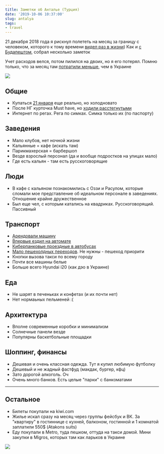 ```yaml
---
title: Заметки об Анталье (Турция)
date: '2019-10-06 10:37:00'
slug: antalya
tags:
- travel
---
```


21 декабря 2018 года я рискнул полететь на месяц за границу с человеком, которого к тому времени [видел раз в жизни](https://www.instagram.com/p/Br88ezjgZYY/)) Как и [с Будапештом](2019-09-06-budapest.md), собрал несколько заметок

Учет расходов велся, потом пилился на двоих, но я его потерял. Помню только, что за месяц там [потратили меньше](https://www.instagram.com/p/Bs-RIZvAD_H/), чем в Украине

![](https://s3.blog.amd-nick.me/2019/09/IMG_1327.jpg)

## Общие

- Купаться [21 января](https://www.instagram.com/p/BsETVzhgcud/) еще реально, но холодновато
- После НГ курточка Must have, но [ходили расстегнутыми](https://www.instagram.com/p/BsxjSqVge7b/)
- Интернет по регах. Рега по симках. Симка только их (по паспорту)

## Заведения

- Мало клубов, нет ночной жизни
- Кальянные = кафе (искать там)
- Парикмахерская = барбершоп
- Везде взрослый персонал (да и вообще подростков на улицах мало)
- Где есть кальян - там есть русскоговорящие

## Люди

- В кафе с кальяном познакомились с Оззи и Расулом, которые сломали мое представление об идеальном персонале в заведениях. Отношение крайне дружественное
- Был еще чел, с которым катались на квадриках. Русскоговорящий. Пассивный

## Транспорт

- [Арендовали машину](https://www.instagram.com/p/Bsc1Y7uA7U9/)
- [Впервые ездил на автомате](https://www.instagram.com/p/BssbyQRgi9K/)
- [Киберпанковые проездные в автобусах](https://www.instagram.com/p/BsT0zfwgu43/)
- [Мало пешехолдных переходов](https://www.instagram.com/p/BsIV8qrACA5/). Не нужны - пешеход приорити
- Кнопки вызова такси по всему городу
- Почти все машины белые
- Больше всего Hyundai i20 (как дэо в Украине)

## Еда

- Не шарят в печеньках и конфетах (и их почти нет)
- Нет нормаьных пельменей :(

## Архитектура

- Вполне современные коробки и минимализм
- Солнечные панели везде
- Популярны баскетбольные площадки

## Шоппинг, финансы

- Дешевая и очень классная одежда. Тут я купил любимую футболку
- Дешевый и не жадный фастфуд (макдак, бургер, кфц)
- Зато дорогой алкоголь. Оч
- Очень много банков. Есть целые "парки" с банкоматами

* * *

## Остальное

- Билеты покупали на kiwi.com
- Жилье искал сразу на месяц через группы фейсбук и ВК. За "квартиру" в гостиннице с кухней, балконом, гостинной и 1 комнатой заплатили 550$ (Atakons suits)
- Еду покупали в Metro, туда пешком, оттуда на такси домой. Мини закупки в Migros, которых там как ларьков в Украине

![](https://s3.blog.amd-nick.me/2019/09/P1220783.JPG)
